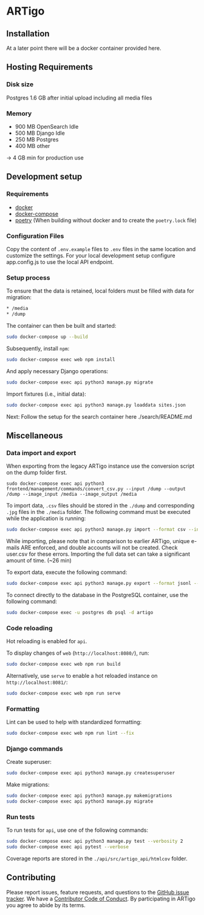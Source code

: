 # ARTigo

## Installation
At a later point there will be a docker container provided here.

## Hosting Requirements

### Disk size
Postgres 1.6 GB after initial upload including all media files

### Memory
* 900 MB OpenSearch Idle
* 500 MB Django Idle
* 250 MB Postgres
* 400 MB other

→ 4 GB min for production use

## Development setup

### Requirements
* [docker](https://docs.docker.com/get-docker/)
* [docker-compose](https://docs.docker.com/compose/install/)
* [poetry](https://pypi.org/project/poetry/) (When building without docker and to create the `poetry.lock` file)

### Configuration Files
Copy the content of `.env.example` files to `.env` files in the same location and customize the settings.
For your local development setup configure app.config.js to use the local API endpoint.

### Setup process

To ensure that the data is retained, local folders must be filled with data for migration:
```sh
* /media
* /dump
```

The container can then be built and started:
```sh
sudo docker-compose up --build
```

Subsequently, install `npm`:
```sh
sudo docker-compose exec web npm install
```

And apply necessary Django operations:
```sh
sudo docker-compose exec api python3 manage.py migrate
```

Import fixtures (i.e., initial data):
```sh
sudo docker-compose exec api python3 manage.py loaddata sites.json
```

Next: Follow the setup for the search container here ./search/README.md

## Miscellaneous

### Data import and export
When exporting from the legacy ARTigo instance use the conversion script on the dump folder first.

```
sudo docker-compose exec api python3 frontend/management/commands/convert_csv.py --input /dump --output /dump --image_input /media --image_output /media
```

To import data, `.csv` files should be stored in the `./dump` and corresponding `.jpg` files in the `./media` folder. The following command must be executed while the application is running:
```sh
sudo docker-compose exec api python3 manage.py import --format csv --input /dump
```
While importing, please note that in comparison to earlier ARTigo, unique e-mails ARE enforced, and double accounts will not be created. 
Check user.csv for these errors. Importing the full data set can take a significant amount of time. (~26 min)

To export data, execute the following command:
```sh
sudo docker-compose exec api python3 manage.py export --format jsonl --output /dump
```

To connect directly to the database in the PostgreSQL container, use the following command:
```sh
sudo docker-compose exec -u postgres db psql -d artigo
```

### Code reloading
Hot reloading is enabled for `api`. 

To display changes of `web` (`http://localhost:8080/`), run:
```sh
sudo docker-compose exec web npm run build
```

Alternatively, use `serve` to enable a hot reloaded instance on `http://localhost:8081/`:
```sh
sudo docker-compose exec web npm run serve
```

### Formatting
Lint can be used to help with standardized formatting:
```sh
sudo docker-compose exec web npm run lint --fix
```

### Django commands
Create superuser:
```sh
sudo docker-compose exec api python3 manage.py createsuperuser
```

Make migrations:
```sh
sudo docker-compose exec api python3 manage.py makemigrations
sudo docker-compose exec api python3 manage.py migrate
```

### Run tests
To run tests for `api`, use one of the following commands:
```sh
sudo docker-compose exec api python3 manage.py test --verbosity 2
sudo docker-compose exec api pytest --verbose
```

Coverage reports are stored in the `./api/src/artigo_api/htmlcov` folder.


## Contributing

Please report issues, feature requests, and questions to the [GitHub issue tracker](https://github.com/arthist-lmu/artigo/issues). 
We have a [Contributor Code of Conduct](https://github.com/arthist-lmu/artigo/blob/master/CODE_OF_CONDUCT.md). 
By participating in ARTigo you agree to abide by its terms.
